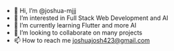 - 👋 Hi, I’m @joshua-mjjj
- 👀 I’m interested in Full Stack Web Development and AI
- 🌱 I’m currently learning Flutter and more AI
- 💞️ I’m looking to collaborate on many projects
- 📫 How to reach me joshuajosh423@gmail.com

